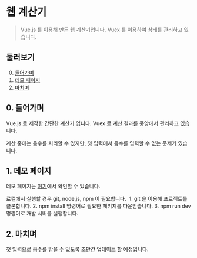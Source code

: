 # 웹 계산기

> Vue.js 를 이용해 만든 웹 계산기입니다. Vuex 를 이용하여 상태를 관리하고 있습니다.

## 둘러보기

0. [들어가며](#0-들어가며)
1. [데모 페이지](#1-데모-페이지)
2. [마치며](#2-마치며)

## 0. 들어가며

Vue.js 로 제작한 간단한 계산기 입니다. Vuex 로 계산 결과를 중앙에서 관리하고 있습니다.

계산 중에는 음수를 처리할 수 있지만, 첫 입력에서 음수를 입력할 수 없는 문제가 있습니다.

## 1. 데모 페이지

데모 페이지는 [여기](https://daengdaenglee.github.io/calculator_with_vuejs/)에서 확인할 수 있습니다.

로컬에서 실행할 경우 git, node.js, npm 이 필요합니다.
  1. git 을 이용해 프로젝트를 클론합니다.
  2. npm install 명령어로 필요한 패키지를 다운받습니다.
  3. npm run dev 명령어로 개발 서버를 실행합니다.

## 2. 마치며

첫 입력으로 음수를 받을 수 있도록 조만간 업데이트 할 예정입니다.
